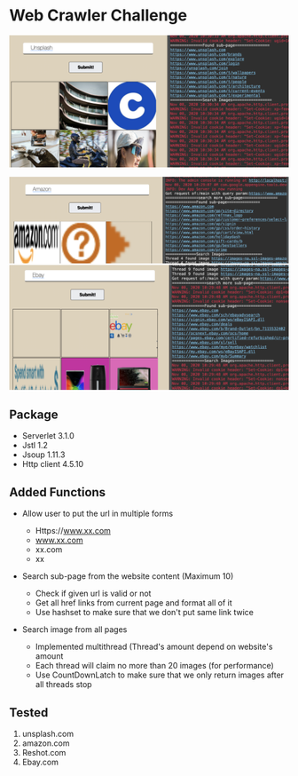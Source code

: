 # Web Crawler Challenge

![badge](unsplash.png)

![badge](amazon.png)
![badge](ebay.png)

## Package

- Serverlet 3.1.0
- Jstl 1.2
- Jsoup 1.11.3
- Http client 4.5.10

## Added Functions

* Allow user to put the url in multiple forms
  * Https://www.xx.com
  * www.xx.com
  * xx.com
  * xx

* Search sub-page from the website content (Maximum 10)
  * Check if given url is valid or not 
  * Get all href links from current page and format all of it
  * Use hashset to make sure that we don't put same link twice

* Search image from all pages
  * Implemented multithread (Thread's amount depend on website's amount
  * Each thread will claim no more than 20 images (for performance)
  * Use CountDownLatch to make sure that we only return images after all threads stop

## Tested 

1. unsplash.com
2. amazon.com
3. Reshot.com
4. Ebay.com